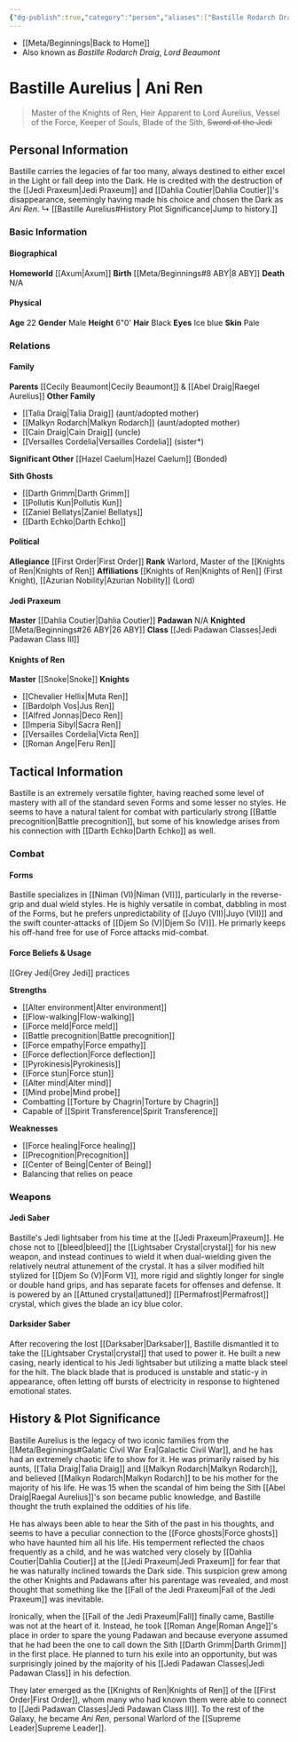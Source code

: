 ```yaml
---
{"dg-publish":true,"category":"person","aliases":["Bastille Rodarch Draig","Ani Ren"],"tags":["forcesensitive","fallenjedi","firstorder","knightsofren","warlord","azuriannobility","nobility","jedipraxeum","jediknight","formv","formvi","formvii"],"permalink":"/bastille-aurelius/","dgHomeLink":false,"dgPassFrontmatter":true}
---
```


- [[Meta/Beginnings|Back to Home]]
- Also known as *Bastille Rodarch Draig*, *Lord Beaumont*

# Bastille Aurelius | Ani Ren
>Master of the Knights of Ren, Heir Apparent to Lord Aurelius, Vessel of the Force, Keeper of Souls, Blade of the Sith, ~~Sword of the Jedi~~

## Personal Information
Bastille carries the legacies of far too many, always destined to either excel in the Light or fall deep into the Dark. He is credited with the destruction of the [[Jedi Praxeum|Jedi Praxeum]] and [[Dahlia Coutier|Dahlia Coutier]]'s disappearance, seemingly having made his choice and chosen the Dark as *Ani Ren*. 
↳ [[Bastille Aurelius#History Plot Significance|Jump to history.]]

### Basic Information

#### Biographical
**Homeworld** [[Axum|Axum]]
**Birth** [[Meta/Beginnings#8 ABY|8 ABY]]
**Death** N/A

#### Physical
**Age** 22
**Gender** Male
**Height** 6"0'
**Hair** Black
**Eyes** Ice blue
**Skin** Pale

### Relations

#### Family
**Parents** [[Cecily Beaumont|Cecily Beaumont]] & [[Abel Draig|Raegel Aurelius]]
**Other Family** 
- [[Talia Draig|Talia Draig]] (aunt/adopted mother)
- [[Malkyn Rodarch|Malkyn Rodarch]] (aunt/adopted mother)
- [[Cain Draig|Cain Draig]] (uncle)
- [[Versailles Cordelia|Versailles Cordelia]] (sister*)

**Significant Other** [[Hazel Caelum|Hazel Caelum]] (Bonded)

**Sith Ghosts**
- [[Darth Grimm|Darth Grimm]]
- [[Pollutis Kun|Pollutis Kun]]
- [[Zaniel Bellatys|Zaniel Bellatys]]
- [[Darth Echko|Darth Echko]]

#### Political
**Allegiance**  [[First Order|First Order]] 
**Rank**  Warlord, Master of the [[Knights of Ren|Knights of Ren]]
**Affiliations** [[Knights of Ren|Knights of Ren]] (First Knight), [[Azurian Nobility|Azurian Nobility]] (Lord)

#### Jedi Praxeum
**Master** [[Dahlia Coutier|Dahlia Coutier]]
**Padawan** N/A
**Knighted** [[Meta/Beginnings#26 ABY|26 ABY]]
**Class** [[Jedi Padawan Classes|Jedi Padawan Class III]]

#### Knights of Ren
**Master** [[Snoke|Snoke]]
**Knights**
- [[Chevalier Hellix|Muta Ren]]
- [[Bardolph Vos|Jus Ren]]
- [[Alfred Jonnas|Deco Ren]]
- [[Imperia Sibyl|Sacra Ren]]
- [[Versailles Cordelia|Victa Ren]]
- [[Roman Ange|Feru Ren]]

## Tactical Information
Bastille is an extremely versatile fighter, having reached some level of mastery with all of the standard seven Forms and some lesser no styles. He seems to have a natural talent for combat with particularly strong [[Battle precognition|Battle precognition]], but some of his knowledge arises from his connection with [[Darth Echko|Darth Echko]] as well. 

### Combat

#### Forms
Bastille specializes in [[Niman (VI)|Niman (VI)]], particularly in the reverse-grip and dual wield styles. He is highly versatile in combat, dabbling in most of the Forms, but he prefers unpredictability of [[Juyo (VII)|Juyo (VII)]] and the swift counter-attacks of [[Djem So (V)|Djem So (V)]]. He primarly keeps his off-hand free for use of Force attacks mid-combat. 

#### Force Beliefs & Usage
[[Grey Jedi|Grey Jedi]] practices

**Strengths**
- [[Alter environment|Alter environment]]
- [[Flow-walking|Flow-walking]]
- [[Force meld|Force meld]]
- [[Battle precognition|Battle precognition]]
- [[Force empathy|Force empathy]]
- [[Force deflection|Force deflection]]
- [[Pyrokinesis|Pyrokinesis]]
- [[Force stun|Force stun]]
- [[Alter mind|Alter mind]]
- [[Mind probe|Mind probe]]
- Combatting [[Torture by Chagrin|Torture by Chagrin]]
- Capable of [[Spirit Transference|Spirit Transference]]

**Weaknesses**
- [[Force healing|Force healing]]
- [[Precognition|Precognition]]
- [[Center of Being|Center of Being]]
- Balancing that relies on peace

### Weapons

#### Jedi Saber
Bastille's Jedi lightsaber from his time at the [[Jedi Praxeum|Praxeum]]. He chose not to [[bleed|bleed]] the [[Lightsaber Crystal|crystal]] for his new weapon, and instead continues to wield it when dual-wielding given the relatively neutral attunement of the crystal. It has a silver modified hilt stylized for [[Djem So (V)|Form V]], more rigid and slightly longer for single or double hand grips, and has separate facets for offenses and defense. It is powered by an [[Attuned crystal|attuned]] [[Permafrost|Permafrost]] crystal, which gives the blade an icy blue color.

#### Darksider Saber
After recovering the lost [[Darksaber|Darksaber]], Bastille dismantled it to take the [[Lightsaber Crystal|crystal]] that used to power it. He built a new casing, nearly identical to his Jedi lightsaber but utilizing a matte black steel for the hilt. The black blade that is produced is unstable and static-y in appearance, often letting off bursts of electricity in response to hightened emotional states. 

## History & Plot Significance
Bastille Aurelius is the legacy of two iconic families from the [[Meta/Beginnings#Galatic Civil War Era|Galactic Civil War]], and he has had an extremely chaotic life to show for it. He was primarily raised by his aunts, [[Talia Draig|Talia Draig]] and [[Malkyn Rodarch|Malkyn Rodarch]], and believed [[Malkyn Rodarch|Malkyn Rodarch]] to be his mother for the majority of his life. He was 15 when the scandal of him being the Sith [[Abel Draig|Raegal Aurelius]]'s son became public knowledge, and Bastille thought the truth explained the oddities of his life.

He has always been able to hear the Sith of the past in his thoughts, and seems to have a peculiar connection to the [[Force ghosts|Force ghosts]] who have haunted him all his life. His temperment reflected the chaos frequently as a child, and he was watched very closely by [[Dahlia Coutier|Dahlia Coutier]] at the [[Jedi Praxeum|Jedi Praxeum]] for fear that he was naturally inclined towards the Dark side. This suspicion grew among the other Knights and Padawans after his parentage was revealed, and most thought that something like the [[Fall of the Jedi Praxeum|Fall of the Jedi Praxeum]] was inevitable. 

Ironically, when the [[Fall of the Jedi Praxeum|Fall]] finally came, Bastille was not at the heart of it. Instead, he took [[Roman Ange|Roman Ange]]'s place in order to spare the young Padawan and because everyone assumed that he had been the one to call down the Sith [[Darth Grimm|Darth Grimm]] in the first place. He planned to turn his exile into an opportunity, but was surprisingly joined by the majority of his [[Jedi Padawan Classes|Jedi Padawan Class]] in his defection. 

They later emerged as the [[Knights of Ren|Knights of Ren]] of the [[First Order|First Order]], whom many who had known them were able to connect to [[Jedi Padawan Classes|Jedi Padawan Class III]]. To the rest of the Galaxy, he became *Ani Ren*, personal Warlord of the [[Supreme Leader|Supreme Leader]]. 